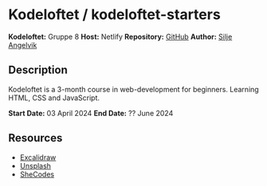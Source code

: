 # Kodeloftet / kodeloftet-starters

**Kodeloftet:** Gruppe 8
**Host:** Netlify
**Repository:** [GitHub](https://github.com/siljeangelvik/kodeloftet-1)
**Author:** [Silje Angelvik](https://github.com/siljeangelvik)

## Description

Kodeloftet is a 3-month course in web-development for beginners. Learning HTML, CSS and JavaScript.

**Start Date:** 03 April 2024
**End Date:** ?? June 2024

## Resources

- [Excalidraw](https://excalidraw.com/)
- [Unsplash](https://unsplash.com/)
- [SheCodes](https://www.shecodes.io/athena/1379-how-to-add-a-footer-with-html-and-css)
